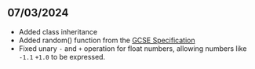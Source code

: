 ## 07/03/2024
- Added class inheritance
- Added random() function from the [GCSE Specification](https://www.ocr.org.uk/Images/558027-specification-gcse-computer-science-j277.pdf)
- Fixed unary `-` and `+` operation for float numbers, allowing numbers like `-1.1` `+1.0` to be expressed.